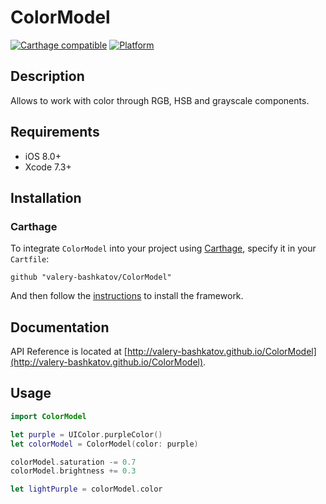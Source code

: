 # ColorModel

[![Carthage compatible](https://img.shields.io/badge/Carthage-compatible-4BC51D.svg?style=flat)](https://github.com/Carthage/Carthage)
[![Platform](https://img.shields.io/badge/platform-ios-lightgrey.svg)]()

## Description
Allows to work with color through RGB, HSB and grayscale components.

## Requirements
- iOS 8.0+
- Xcode 7.3+

## Installation
### Carthage

To integrate `ColorModel` into your project using [Carthage](https://github.com/Carthage/Carthage), specify it in your `Cartfile`:

```
github "valery-bashkatov/ColorModel"
```
And then follow the [instructions](https://github.com/Carthage/Carthage#if-youre-building-for-ios-tvos-or-watchos) to install the framework.

## Documentation
API Reference is located at [http://valery-bashkatov.github.io/ColorModel](http://valery-bashkatov.github.io/ColorModel).

## Usage

```swift
import ColorModel

let purple = UIColor.purpleColor()
let colorModel = ColorModel(color: purple)

colorModel.saturation -= 0.7
colorModel.brightness += 0.3

let lightPurple = colorModel.color
```